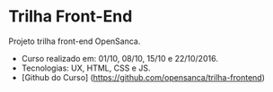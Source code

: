# Trilha Front-End
Projeto trilha front-end OpenSanca.

- Curso realizado em: 01/10, 08/10, 15/10 e 22/10/2016.
- Tecnologias: UX, HTML, CSS e JS.
- [Github do Curso] (https://github.com/opensanca/trilha-frontend)
